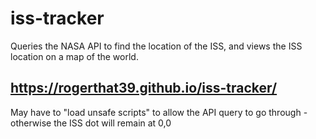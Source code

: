 # iss-tracker
Queries the NASA API to find the location of the ISS, and views the ISS location on a map of the world.

## https://rogerthat39.github.io/iss-tracker/

May have to "load unsafe scripts" to allow the API query to go through - otherwise the ISS dot will remain at 0,0
